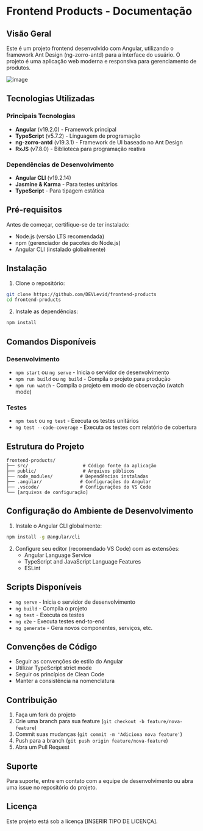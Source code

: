 # Frontend Products - Documentação

## Visão Geral
Este é um projeto frontend desenvolvido com Angular, utilizando o framework Ant Design (ng-zorro-antd) para a interface do usuário. O projeto é uma aplicação web moderna e responsiva para gerenciamento de produtos.

![image](https://github.com/user-attachments/assets/59b668eb-52d7-4c88-a1ad-62bfdc91d297)

## Tecnologias Utilizadas

### Principais Tecnologias
- **Angular** (v19.2.0) - Framework principal
- **TypeScript** (v5.7.2) - Linguagem de programação
- **ng-zorro-antd** (v19.3.1) - Framework de UI baseado no Ant Design
- **RxJS** (v7.8.0) - Biblioteca para programação reativa

### Dependências de Desenvolvimento
- **Angular CLI** (v19.2.14)
- **Jasmine & Karma** - Para testes unitários
- **TypeScript** - Para tipagem estática

## Pré-requisitos

Antes de começar, certifique-se de ter instalado:
- Node.js (versão LTS recomendada)
- npm (gerenciador de pacotes do Node.js)
- Angular CLI (instalado globalmente)

## Instalação

1. Clone o repositório:
```bash
git clone https://github.com/DEVLevid/frontend-products
cd frontend-products
```

2. Instale as dependências:
```bash
npm install
```

## Comandos Disponíveis

### Desenvolvimento
- `npm start` ou `ng serve` - Inicia o servidor de desenvolvimento
- `npm run build` ou `ng build` - Compila o projeto para produção
- `npm run watch` - Compila o projeto em modo de observação (watch mode)

### Testes
- `npm test` ou `ng test` - Executa os testes unitários
- `ng test --code-coverage` - Executa os testes com relatório de cobertura

## Estrutura do Projeto

```
frontend-products/
├── src/                    # Código fonte da aplicação
├── public/                 # Arquivos públicos
├── node_modules/          # Dependências instaladas
├── .angular/              # Configurações do Angular
├── .vscode/               # Configurações do VS Code
└── [arquivos de configuração]
```

## Configuração do Ambiente de Desenvolvimento

1. Instale o Angular CLI globalmente:
```bash
npm install -g @angular/cli
```

2. Configure seu editor (recomendado VS Code) com as extensões:
   - Angular Language Service
   - TypeScript and JavaScript Language Features
   - ESLint

## Scripts Disponíveis

- `ng serve` - Inicia o servidor de desenvolvimento
- `ng build` - Compila o projeto
- `ng test` - Executa os testes
- `ng e2e` - Executa testes end-to-end
- `ng generate` - Gera novos componentes, serviços, etc.

## Convenções de Código

- Seguir as convenções de estilo do Angular
- Utilizar TypeScript strict mode
- Seguir os princípios de Clean Code
- Manter a consistência na nomenclatura

## Contribuição

1. Faça um fork do projeto
2. Crie uma branch para sua feature (`git checkout -b feature/nova-feature`)
3. Commit suas mudanças (`git commit -m 'Adiciona nova feature'`)
4. Push para a branch (`git push origin feature/nova-feature`)
5. Abra um Pull Request

## Suporte

Para suporte, entre em contato com a equipe de desenvolvimento ou abra uma issue no repositório do projeto.

## Licença

Este projeto está sob a licença [INSERIR TIPO DE LICENÇA]. 
